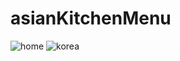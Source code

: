 # asianKitchenMenu
![home](https://github.com/DenizCil/asianKitchenMenu/assets/65858349/118cf8cb-ea37-4986-9962-08b6ae2cc698)
![korea](https://github.com/DenizCil/asianKitchenMenu/assets/65858349/e8cd67f9-5b60-4134-867b-1e4085ac9d09)
